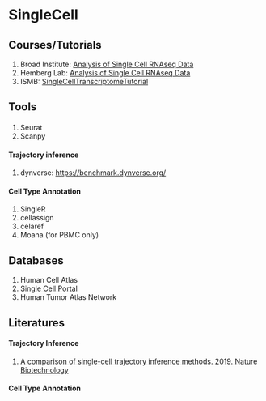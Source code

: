 # SingleCell

## Courses/Tutorials

1. Broad Institute: [Analysis of Single Cell RNAseq Data](https://broadinstitute.github.io/2019_scWorkshop/)
2. Hemberg Lab: [Analysis of Single Cell RNAseq Data](https://scrnaseq-course.cog.sanger.ac.uk/website/index.html)
3. ISMB: [SingleCellTranscriptomeTutorial](https://github.com/SingleCellTranscriptomics)


## Tools

#### 

1. Seurat
2. Scanpy


#### Trajectory inference

1. dynverse: https://benchmark.dynverse.org/

#### Cell Type Annotation
1. SingleR
2. cellassign
3. celaref
4. Moana (for PBMC only)


## Databases

1. Human Cell Atlas
2. [Single Cell Portal](https://portals.broadinstitute.org/single_cell)
3. Human Tumor Atlas Network



## Literatures

#### Trajectory Inference

1. [A comparison of single-cell trajectory inference methods. 2019. Nature Biotechnology](https://www.nature.com/articles/s41587-019-0071-9)

#### Cell Type Annotation
